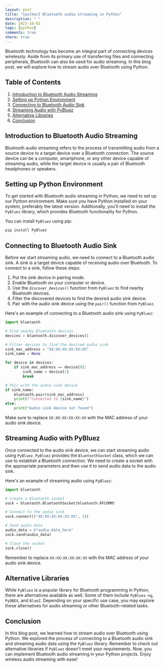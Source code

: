 ```yaml
---
layout: post
title: "[python] Bluetooth audio streaming in Python"
description: " "
date: 2023-10-03
tags: [python]
comments: true
share: true
---
```


Bluetooth technology has become an integral part of connecting devices wirelessly. Aside from its primary use of transferring files and connecting peripherals, Bluetooth can also be used for audio streaming. In this blog post, we will explore how to stream audio over Bluetooth using Python.

## Table of Contents
1. [Introduction to Bluetooth Audio Streaming](#introduction-to-bluetooth-audio-streaming)
2. [Setting up Python Environment](#setting-up-python-environment)
3. [Connecting to Bluetooth Audio Sink](#connecting-to-bluetooth-audio-sink)
4. [Streaming Audio with PyBluez](#streaming-audio-with-pybluez)
5. [Alternative Libraries](#alternative-libraries)
6. [Conclusion](#conclusion)

## Introduction to Bluetooth Audio Streaming

Bluetooth audio streaming refers to the process of transmitting audio from a source device to a target device over a Bluetooth connection. The source device can be a computer, smartphone, or any other device capable of streaming audio, while the target device is usually a pair of Bluetooth headphones or speakers.

## Setting up Python Environment

To get started with Bluetooth audio streaming in Python, we need to set up our Python environment. Make sure you have Python installed on your system, preferably the latest version. Additionally, you'll need to install the `PyBluez` library, which provides Bluetooth functionality for Python.

You can install `PyBluez` using pip:

```python
pip install PyBluez
```

## Connecting to Bluetooth Audio Sink

Before we start streaming audio, we need to connect to a Bluetooth audio sink. A sink is a target device capable of receiving audio over Bluetooth. To connect to a sink, follow these steps:

1. Put the sink device in pairing mode.
2. Enable Bluetooth on your computer or device.
3. Use the `discover_devices()` function from `PyBluez` to find nearby Bluetooth devices.
4. Filter the discovered devices to find the desired audio sink device.
5. Pair with the audio sink device using the `pair()` function from `PyBluez`.

Here's an example of connecting to a Bluetooth audio sink using `PyBluez`:

```python
import bluetooth

# Find nearby Bluetooth devices
devices = bluetooth.discover_devices()

# Filter devices to find the desired audio sink
sink_mac_address = "XX:XX:XX:XX:XX:XX"
sink_name = None

for device in devices:
    if sink_mac_address == device[0]:
        sink_name = device[1]
        break

# Pair with the audio sink device
if sink_name:
    bluetooth.pair(sink_mac_address)
    print(f"Connected to {sink_name}")
else:
    print("Audio sink device not found")
```

Make sure to replace `XX:XX:XX:XX:XX:XX` with the MAC address of your audio sink device.

## Streaming Audio with PyBluez

Once connected to the audio sink device, we can start streaming audio using `PyBluez`. `PyBluez` provides the `BluetoothSocket` class, which we can use to establish a Bluetooth connection. We need to create a socket with the appropriate parameters and then use it to send audio data to the audio sink.

Here's an example of streaming audio using `PyBluez`:

```python
import bluetooth

# Create a Bluetooth socket
sock = bluetooth.BluetoothSocket(bluetooth.RFCOMM)

# Connect to the audio sink
sock.connect(("XX:XX:XX:XX:XX:XX", 1))

# Send audio data
audio_data = b"audio_data_here"
sock.send(audio_data)

# Close the socket
sock.close()
```

Remember to replace `XX:XX:XX:XX:XX:XX` with the MAC address of your audio sink device.

## Alternative Libraries

While `PyBluez` is a popular library for Bluetooth programming in Python, there are alternatives available as well. Some of them include `PyBluez-ng`, `PyOBEX`, and `BlueZ`. Depending on your specific use case, you may explore these alternatives for audio streaming or other Bluetooth-related tasks.

## Conclusion

In this blog post, we learned how to stream audio over Bluetooth using Python. We explored the process of connecting to a Bluetooth audio sink and streaming audio data using the `PyBluez` library. Remember to check out alternative libraries if `PyBluez` doesn't meet your requirements. Now, you can implement Bluetooth audio streaming in your Python projects. Enjoy wireless audio streaming with ease!